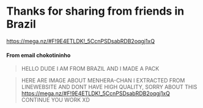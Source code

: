 Thanks for sharing from friends in Brazil
=====


https://mega.nz/#F!9E4ETLDK!_5CcnPSDsabRDB2oqgj1xQ


#### From email chokotininho
> HELLO DUDE I AM FROM BRAZIL AND I MADE A PACK


>  HERE ARE IMAGE ABOUT MENHERA-CHAN
> I EXTRACTED FROM LINEWEBSITE
> AND DONT HAVE HIGH QUALITY, SORRY ABOUT THIS
>  https://mega.nz/#F!9E4ETLDK!_5CcnPSDsabRDB2oqgj1xQ
> CONTINUE YOU WORK XD

